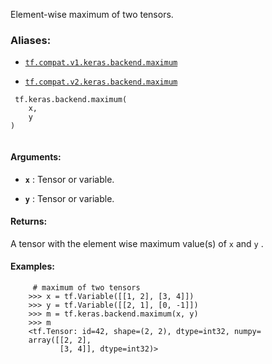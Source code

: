 Element-wise maximum of two tensors.



### Aliases:

- [ `tf.compat.v1.keras.backend.maximum` ](/api_docs/python/tf/keras/backend/maximum)

- [ `tf.compat.v2.keras.backend.maximum` ](/api_docs/python/tf/keras/backend/maximum)



```
 tf.keras.backend.maximum(
    x,
    y
)
 
```



#### Arguments:

- **`x`** : Tensor or variable.

- **`y`** : Tensor or variable.



#### Returns:
A tensor with the element wise maximum value(s) of  `x`  and  `y` .



#### Examples:


```
     # maximum of two tensors
    >>> x = tf.Variable([[1, 2], [3, 4]])
    >>> y = tf.Variable([[2, 1], [0, -1]])
    >>> m = tf.keras.backend.maximum(x, y)
    >>> m
    <tf.Tensor: id=42, shape=(2, 2), dtype=int32, numpy=
    array([[2, 2],
           [3, 4]], dtype=int32)>
 
```

